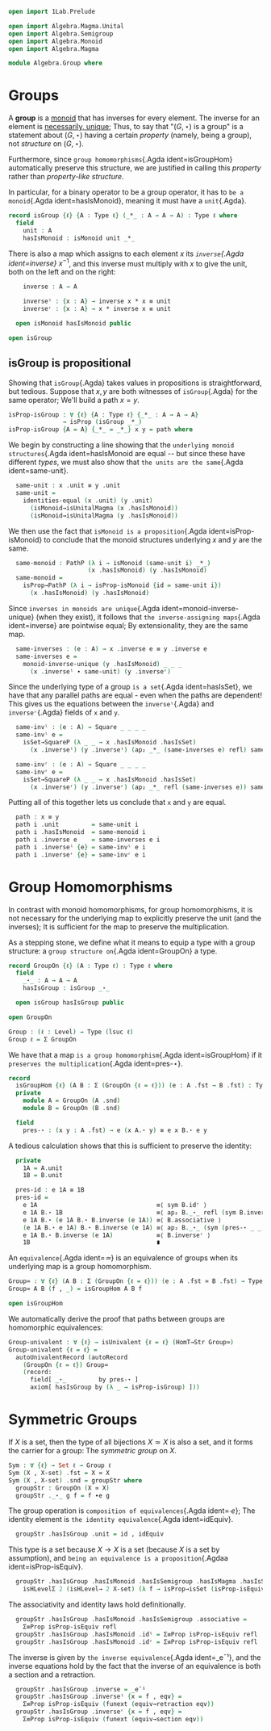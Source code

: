 ```agda
open import 1Lab.Prelude

open import Algebra.Magma.Unital
open import Algebra.Semigroup
open import Algebra.Monoid
open import Algebra.Magma

module Algebra.Group where
```

# Groups

A **group** is a [monoid] that has inverses for every element. The
inverse for an element is [necessarily, unique]; Thus, to say that "$(G,
\star)$ is a group" is a statement about $(G, \star)$ having a certain
_property_ (namely, being a group), not _structure_ on $(G, \star)$.

Furthermore, since `group homomorphisms`{.Agda ident=isGroupHom}
automatically preserve this structure, we are justified in calling this
_property_ rather than _property-like structure_.

[monoid]: Algebra.Monoid.html
[necessarily, unique]: Algebra.Monoid.html#inverses

In particular, for a binary operator to be a group operator, it has to
`be a monoid`{.Agda ident=hasIsMonoid}, meaning it must have a
`unit`{.Agda}.

```agda
record isGroup {ℓ} {A : Type ℓ} (_*_ : A → A → A) : Type ℓ where
  field
    unit : A
    hasIsMonoid : isMonoid unit _*_
```

There is also a map which assigns to each element $x$ its _`inverse`{.Agda
ident=inverse}_ $x^{-1}$, and this inverse must multiply with $x$ to
give the unit, both on the left and on the right:

```agda
    inverse : A → A

    inverseˡ : {x : A} → inverse x * x ≡ unit
    inverseʳ : {x : A} → x * inverse x ≡ unit

  open isMonoid hasIsMonoid public

open isGroup
```

## isGroup is propositional

Showing that `isGroup`{.Agda} takes values in propositions is
straightforward, but tedious. Suppose that $x, y$ are both witnesses of
`isGroup`{.Agda} for the same operator; We'll build a path $x = y$.

```agda
isProp-isGroup : ∀ {ℓ} {A : Type ℓ} {_*_ : A → A → A}
               → isProp (isGroup _*_)
isProp-isGroup {A = A} {_*_ = _*_} x y = path where
```

We begin by constructing a line showing that the `underlying monoid
structures`{.Agda ident=hasIsMonoid are equal -- but since these have
different _types_, we must also show that `the units are the same`{.Agda
ident=same-unit}.

```agda
  same-unit : x .unit ≡ y .unit
  same-unit =
    identities-equal (x .unit) (y .unit)
      (isMonoid→isUnitalMagma (x .hasIsMonoid))
      (isMonoid→isUnitalMagma (y .hasIsMonoid))
```

We then use the fact that `isMonoid is a proposition`{.Agda
ident=isProp-isMonoid} to conclude that the monoid structures underlying
$x$ and $y$ are the same.

```agda
  same-monoid : PathP (λ i → isMonoid (same-unit i) _*_)
                      (x .hasIsMonoid) (y .hasIsMonoid)
  same-monoid = 
    isProp→PathP (λ i → isProp-isMonoid {id = same-unit i})
      (x .hasIsMonoid) (y .hasIsMonoid)
```

Since `inverses in monoids are unique`{.Agda
ident=monoid-inverse-unique} (when they exist), it follows that `the
inverse-assigning maps`{.Agda ident=inverse} are pointwise equal; By
extensionality, they are the same map.

```agda
  same-inverses : (e : A) → x .inverse e ≡ y .inverse e
  same-inverses e =
    monoid-inverse-unique (y .hasIsMonoid) _ _ _
      (x .inverseˡ ∙ same-unit) (y .inverseʳ)
```

Since the underlying type of a group `is a set`{.Agda ident=hasIsSet},
we have that any parallel paths are equal - even when the paths are
dependent! This gives us the equations between the `inverseˡ`{.Agda} and
`inverseʳ`{.Agda} fields of `x` and `y`.

```agda
  same-invˡ : (e : A) → Square _ _ _ _
  same-invˡ e =
    isSet→SquareP (λ _ _ → x .hasIsMonoid .hasIsSet)
      (x .inverseˡ) (y .inverseˡ) (ap₂ _*_ (same-inverses e) refl) same-unit

  same-invʳ : (e : A) → Square _ _ _ _
  same-invʳ e =
    isSet→SquareP (λ _ _ → x .hasIsMonoid .hasIsSet)
      (x .inverseʳ) (y .inverseʳ) (ap₂ _*_ refl (same-inverses e)) same-unit
```

Putting all of this together lets us conclude that `x` and `y` are
equal.

```agda
  path : x ≡ y
  path i .unit         = same-unit i
  path i .hasIsMonoid  = same-monoid i
  path i .inverse e    = same-inverses e i
  path i .inverseˡ {e} = same-invˡ e i
  path i .inverseʳ {e} = same-invʳ e i
```

# Group Homomorphisms

In contrast with monoid homomorphisms, for group homomorphisms, it is
not necessary for the underlying map to explicitly preserve the unit
(and the inverses); It is sufficient for the map to preserve the
multiplication.

As a stepping stone, we define what it means to equip a type with a
group structure: a `group structure on`{.Agda ident=GroupOn} a type.

```agda
record GroupOn {ℓ} (A : Type ℓ) : Type ℓ where
  field
    _⋆_ : A → A → A
    hasIsGroup : isGroup _⋆_

  open isGroup hasIsGroup public

open GroupOn

Group : (ℓ : Level) → Type (lsuc ℓ)
Group ℓ = Σ GroupOn
```

We have that a map `is a group homomorphism`{.Agda ident=isGroupHom} if
it `preserves the multiplication`{.Agda ident=pres-⋆}.

```agda
record
  isGroupHom {ℓ} (A B : Σ (GroupOn {ℓ = ℓ})) (e : A .fst → B .fst) : Type ℓ where
  private
    module A = GroupOn (A .snd)
    module B = GroupOn (B .snd)

  field
    pres-⋆ : (x y : A .fst) → e (x A.⋆ y) ≡ e x B.⋆ e y
```

A tedious calculation shows that this is sufficient to preserve the
identity:

```agda
  private
    1A = A.unit
    1B = B.unit

  pres-id : e 1A ≡ 1B
  pres-id =
    e 1A                                 ≡⟨ sym B.idʳ ⟩ 
    e 1A B.⋆ 1B                          ≡⟨ ap₂ B._⋆_ refl (sym B.inverseʳ) ⟩ 
    e 1A B.⋆ (e 1A B.⋆ B.inverse (e 1A)) ≡⟨ B.associative ⟩ 
    (e 1A B.⋆ e 1A) B.⋆ B.inverse (e 1A) ≡⟨ ap₂ B._⋆_ (sym (pres-⋆ _ _) ∙ ap e A.idˡ) refl ⟩ 
    e 1A B.⋆ B.inverse (e 1A)            ≡⟨ B.inverseʳ ⟩ 
    1B                                   ∎
```

An `equivalence`{.Agda ident=_≃_} is an equivalence of groups when its
underlying map is a group homomorphism.

```agda
Group≃ : ∀ {ℓ} (A B : Σ (GroupOn {ℓ = ℓ})) (e : A .fst ≃ B .fst) → Type ℓ
Group≃ A B (f , _) = isGroupHom A B f

open isGroupHom
```

We automatically derive the proof that paths between groups are
homomorphic equivalences:

```agda
Group-univalent : ∀ {ℓ} → isUnivalent {ℓ = ℓ} (HomT→Str Group≃)
Group-univalent {ℓ = ℓ} =
  autoUnivalentRecord (autoRecord
    (GroupOn {ℓ = ℓ}) Group≃
    (record:
      field[ _⋆_         by pres-⋆ ]
      axiom[ hasIsGroup by (λ _ → isProp-isGroup) ]))
```

# Symmetric Groups

If $X$ is a set, then the type of all bijections $X \simeq X$ is also a
set, and it forms the carrier for a group: The _symmetric group_ on $X$.

```agda
Sym : ∀ {ℓ} → Set ℓ → Group ℓ
Sym (X , X-set) .fst = X ≃ X
Sym (X , X-set) .snd = groupStr where
  groupStr : GroupOn (X ≃ X)
  groupStr ._⋆_ g f = f ∙e g
```

The group operation is `composition of equivalences`{.Agda ident=_∙e_};
The identity element is `the identity equivalence`{.Agda ident=idEquiv}.

```agda
  groupStr .hasIsGroup .unit = id , idEquiv
```

This type is a set because $X \to X$ is a set (because $X$ is a set by
assumption), and `being an equivalence is a proposition`{.Agdaa
ident=isProp-isEquiv}.

```agda
  groupStr .hasIsGroup .hasIsMonoid .hasIsSemigroup .hasIsMagma .hasIsSet =
    isHLevelΣ 2 (isHLevel→ 2 X-set) (λ f → isProp→isSet (isProp-isEquiv f))
```

The associativity and identity laws hold definitionally.

```agda
  groupStr .hasIsGroup .hasIsMonoid .hasIsSemigroup .associative =
    Σ≡Prop isProp-isEquiv refl
  groupStr .hasIsGroup .hasIsMonoid .idˡ = Σ≡Prop isProp-isEquiv refl
  groupStr .hasIsGroup .hasIsMonoid .idʳ = Σ≡Prop isProp-isEquiv refl
```

The inverse is given by `the inverse equivalence`{.Agda ident=_e¯¹}, and
the inverse equations hold by the fact that the inverse of an
equivalence is both a section and a retraction.

```agda
  groupStr .hasIsGroup .inverse = _e¯¹
  groupStr .hasIsGroup .inverseˡ {x = f , eqv} =
    Σ≡Prop isProp-isEquiv (funext (equiv→retraction eqv))
  groupStr .hasIsGroup .inverseʳ {x = f , eqv} =
    Σ≡Prop isProp-isEquiv (funext (equiv→section eqv))
```
